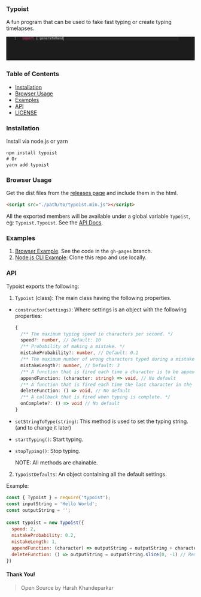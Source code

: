 ### Typoist
A fun program that can be used to fake fast typing or create typing timelapses.

<p align="center">
  <img src="typoist.gif" />
</p>

### Table of Contents
- [Installation](#installation)
- [Browser Usage](#browser-usage)
- [Examples](#examples)
- [API](#api)
- [LICENSE](LICENSE)

### Installation
Install via node.js or yarn
```shell
npm install typoist
# Or
yarn add typoist
```

### Browser Usage
Get the dist files from the [releases page](https://github.com/HarshKhandeparkar/typoist/releases/) and include them in the html.
```html
<script src="./path/to/typoist.min.js"></script>
```
All the exported members will be available under a global variable `Typoist`, eg: `Typoist.Typoist`. See the [API Docs](#api).

### Examples
1. [Browser Example](https://harshkhandeparkar.github.io/typoist). See the code in the `gh-pages` branch.
2. [Node.js CLI Example](example/cli-typoist): Clone this repo and use locally.

### API
Typoist exports the following:

1. `Typoist` (class): The main class having the following properties.
  - `constructor(settings)`: Where settings is an object with the following properties:
    ```ts
    {
      /** The maximum typing speed in characters per second. */
      speed?: number, // Default: 10
      /** Probability of making a mistake. */
      mistakeProbability?: number, // Default: 0.1
      /** The maximum number of wrong characters typed during a mistake. */
      mistakeLength?: number, // Default: 3
      /** A function that is fired each time a character is to be appended to the output. */
      appendFunction: (character: string) => void, // No default
      /** A function that is fired each time the last character in the final output is to be removed. */
      deleteFunction: () => void, // No default
      /** A callback that is fired when typing is complete. */
      onComplete?: () => void // No default
    }
    ```

  - `setStringToType(string)`: This method is used to set the typing string. (and to change it later)
  - `startTyping()`: Start typing.
  - `stopTyping()`: Stop typing.

    NOTE: All methods are chainable.

2. `TypoistDefaults`: An object containing all the default settings.

Example:
```js
const { Typoist } = require('typoist');
const inputString = 'Hello World';
const outputString = '';

const typoist = new Typoist({
  speed: 2,
  mistakeProbability: 0.2,
  mistakeLength: 1,
  appendFunction: (character) => outputString = outputString + character, // Add a character to the end
  deleteFunction: () => outputString = outputString.slice(0, -1) // Remove a character from the end
})
```

#### Thank You!
> Open Source by Harsh Khandeparkar
